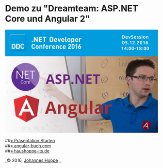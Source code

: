 # Demo zu "Dreamteam: ASP.NET Core und Angular 2"

![](README_thumbnail_ddc.png)

##[» Präsentation Starten](http://johanneshoppe.github.io/presentations/2016/Angular2_dotnetCore/)   
##[» angular-buch.com](https://angular-buch.com)   
##[» haushoppe-its.de](http://haushoppe-its.de)   


_&copy; 2016, [Johannes Hoppe](http://haushoppe-its.de)
_